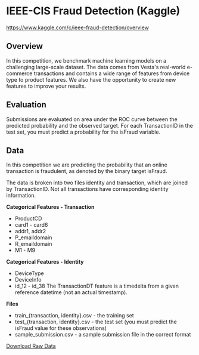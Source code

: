 # IEEE-CIS Fraud Detection (Kaggle)
https://www.kaggle.com/c/ieee-fraud-detection/overview

## Overview
In this competition, we benchmark machine learning models on a challenging large-scale dataset. The data comes from Vesta's real-world e-commerce transactions and contains a wide range of features from device type to product features. We also have the opportunity to create new features to improve your results.

## Evaluation
Submissions are evaluated on area under the ROC curve between the predicted probability and the observed target.
For each TransactionID in the test set, you must predict a probability for the isFraud variable.

## Data
In this competition we are predicting the probability that an online transaction is fraudulent, as denoted by the binary target isFraud.

The data is broken into two files identity and transaction, which are joined by TransactionID. Not all transactions have corresponding identity information.

__Categorical Features - Transaction__

* ProductCD
* card1 - card6
* addr1, addr2
* P_emaildomain
* R_emaildomain
* M1 - M9

__Categorical Features - Identity__
* DeviceType
* DeviceInfo
* id_12 - id_38
The TransactionDT feature is a timedelta from a given reference datetime (not an actual timestamp).

__Files__

* train_{transaction, identity}.csv - the training set
* test_{transaction, identity}.csv - the test set (you must predict the isFraud value for these observations)
* sample_submission.csv - a sample submission file in the correct format

[Download Raw Data](https://www.kaggle.com/c/14242/download-all)
